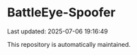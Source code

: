 # BattleEye-Spoofer

Last updated: 2025-07-06 19:16:49

This repository is automatically maintained.
